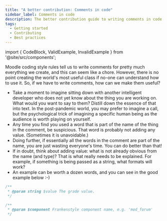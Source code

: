 ```yaml
---
title: "A better contribution: Comments in code"
sidebar_label: Comments in code
description: The better contribution guide to writing comments in code
tags:
  - Getting started
  - Contributing
  - Best practices
---
```


import { CodeBlock, ValidExample, InvalidExample } from '@site/src/components';

Moodle coding style rules tell us to write comments for pretty much everything we create,
and this can seem like a chore. However, there is no point creating the world's most useful
class if no-one can understand how to use it. So, if we have to write comments, how can we make them
useful?

- Take a moment to imagine sitting down with another intelligent developer who does not
  yet know about the thing you are working on. What would you want to say to them?
  Distill down the essence of that into text. In the post-pandemic world, you may prefer
  to imagine a call, but the psychological trick of imagining a specific human being as
  the audience is worth playing on yourself.
- Any time you find you used a word that is part of the name of the thing in the comment, be suspicious.
  That word is probably not adding any value. (Sometimes it is unavoidable.)
- Doing further, if essentially all the words in the comment are part of the name, you are
  just wasting everyone's time. You can do better than that!
- If in doubt, think about adding value: what is not already obvious from the name (and type)?
  That is what really needs to be explained. For example, if something is being passed as a string,
  what formats will work?
- An example can be worth a dozen words, and you can see in the good example below :-)

<InvalidExample>

```php title="This is what we don't want to do"
/**
 * @param string $value The grade value.
 */
```

</InvalidExample>

<ValidExample>

```php title="Here is a better example"
/**
 * @param $component Frankenstyle component name, e.g. 'mod_forum'
 */
```

</ValidExample>

